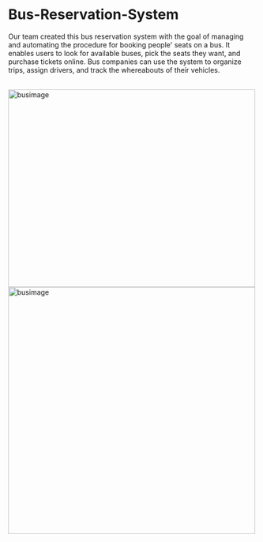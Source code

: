 <h1>Bus-Reservation-System</h1>
<p>
Our team created this bus reservation system with the goal of managing and automating the procedure for booking people' seats on a bus. It enables users to look for available buses, pick the seats they want, and purchase tickets online. Bus companies can use the system to organize trips, assign drivers, and track the whereabouts of their vehicles.
</p>
<br>
<img border-radius=8px; align-items=center; width=500; height=400; alt= busimage src ="https://busticketbookingsystemcw.files.wordpress.com/2021/08/online-bus-ticket-booking-system.....png?w=1024"/>
<br>
<img  border-radius=8px; align-items=center; width=500; height=500; align=center width=500 height=500 alt= busimage src ="https://bdtask.com/blog/assets/plugins/ckfinder/core/connector/php/uploads/images/features%20of%20bus%20reservation%20system.jpg"/>


